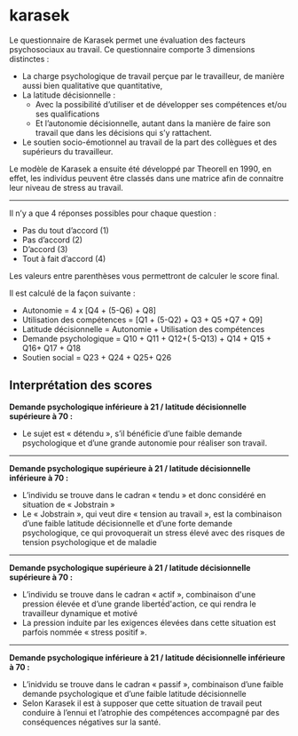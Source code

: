 # karasek

Le questionnaire de Karasek permet une évaluation des facteurs psychosociaux au travail. Ce questionnaire comporte 3 dimensions distinctes :

- La charge psychologique de travail perçue par le travailleur, de manière aussi bien qualitative que quantitative,
- La latitude décisionnelle :
    - Avec la possibilité d’utiliser et de développer ses compétences et/ou ses qualifications
    - Et l’autonomie décisionnelle, autant dans la manière de faire son travail que dans les décisions qui s’y rattachent.
- Le soutien socio-émotionnel au travail de la part des collègues et des supérieurs du travailleur.

Le modèle de Karasek a ensuite été développé par Theorell en 1990, en effet, les individus peuvent être classés dans une matrice afin de connaitre leur niveau de stress au travail.

--- 

Il n’y a que 4 réponses possibles pour chaque question :

- Pas du tout d’accord (1)
- Pas d’accord (2)
- D’accord (3)
- Tout à fait d’accord (4)

Les valeurs entre parenthèses vous permettront de calculer le score final. 

Il est calculé de la façon suivante :

- Autonomie = 4 x [Q4 + (5-Q6) + Q8]
- Utilisation des compétences = [Q1 + (5-Q2) + Q3 + Q5 +Q7 + Q9]
- Latitude décisionnelle = Autonomie + Utilisation des compétences
- Demande psychologique = Q10 + Q11 + Q12+( 5-Q13) + Q14 + Q15 + Q16+ Q17 + Q18
- Soutien social = Q23 + Q24 + Q25+ Q26


## Interprétation des scores 

**Demande psychologique inférieure à 21 / latitude décisionnelle supérieure à 70 :**
- Le sujet est « détendu », s’il bénéficie d’une faible demande psychologique et d’une grande autonomie pour réaliser son travail.

--- 

**Demande psychologique supérieure à 21 / latitude décisionnelle inférieure à 70 :** 
- L’individu se trouve dans le cadran « tendu » et donc considéré en situation de 
« Jobstrain »
- Le « Jobstrain », qui veut dire « tension au travail », est la combinaison d’une faible 
latitude décisionnelle et d’une forte demande psychologique, ce qui provoquerait un 
stress élevé avec des risques de tension psychologique et de maladie 

--- 

**Demande psychologique supérieure à 21 / latitude décisionnelle supérieure à 70 :** 
- L’individu se trouve dans le cadran « actif », combinaison d'une pression élevée et 
d’une grande liberté́d'action, ce qui rendra le travailleur dynamique et motivé
- La pression induite par les exigences élevées dans cette situation est parfois 
nommée « stress positif ». 

--- 

**Demande psychologique inférieure à 21 / latitude décisionnelle inférieure à 70 :** 
- L’inidvidu se trouve dans le cadran « passif », combinaison d’une faible demande 
psychologique et d’une faible latitude décisionnelle
- Selon Karasek il est à supposer que cette situation de travail peut conduire à l’ennui et l’atrophie des compétences accompagné par des conséquences négatives sur la 
santé. 